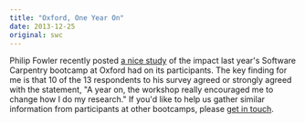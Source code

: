 ```yaml
---
title: "Oxford, One Year On"
date: 2013-12-25
original: swc
---
```

<p>
  Philip Fowler recently posted
  <a href="http://philipwfowler.wordpress.com/2013/12/19/the-oxford-software-carpentry-boot-camp-one-year-on/">a nice study</a>
  of the impact last year's Software Carpentry bootcamp at Oxford had
  on its participants.
  The key finding for me is that 10 of the 13 respondents to his survey
  agreed or strongly agreed with the statement,
  "A year on, the workshop really encouraged me to change how I do my research."
  If you'd like to help us gather similar information from participants at other bootcamps,
  please <a href="mailto:gvwilson@third-bit.com">get in touch</a>.
</p>
